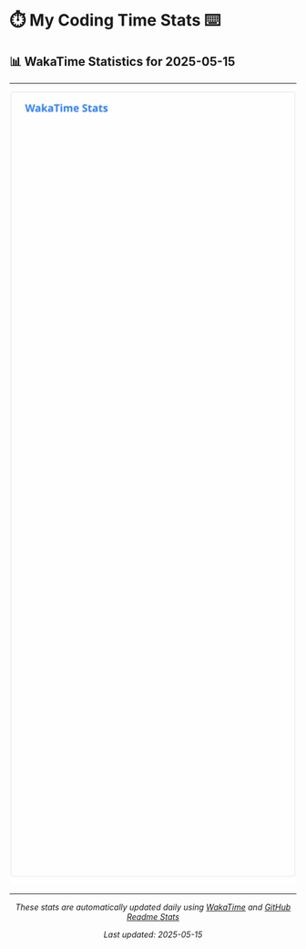 # ⏱️ My Coding Time Stats ⌨️

## 📊 WakaTime Statistics for 2025-05-15

---

<div align="center">

<img src="./images/wakatime-stats-2025-05-15.svg" alt="WakaTime Stats" width="500">

</div>

---

<div align="center">

*These stats are automatically updated daily using [WakaTime](https://wakatime.com) and [GitHub Readme Stats](https://github.com/anuraghazra/github-readme-stats)*

*Last updated: 2025-05-15*
</div>
